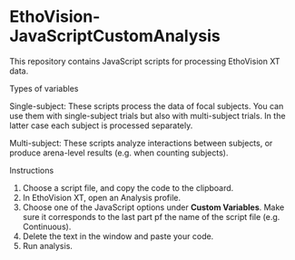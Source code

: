 # EthoVision-JavaScriptCustomAnalysis
This repository contains JavaScript scripts for processing EthoVision XT data.

Types of variables

Single-subject: These scripts process the data of focal subjects. You can use them with single-subject trials but also with multi-subject trials. In the latter case each subject is processed separately.

Multi-subject: These scripts analyze interactions between subjects, or produce arena-level results (e.g. when counting subjects). 


Instructions
1. Choose a script file, and copy the code to the clipboard.
2. In EthoVision XT, open an Analysis profile.
3. Choose one of the JavaScript options under **Custom Variables**. Make sure it corresponds to the last part pf the name of the script file (e.g. Continuous).
4. Delete the text in the window and paste your code.
5. Run analysis.


